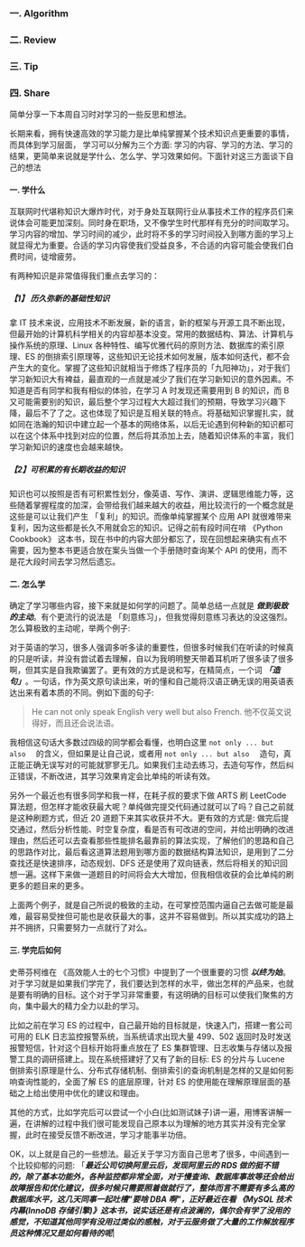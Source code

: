### 一. Algorithm

### 二. Review

### 三. Tip

### 四. Share

简单分享一下本周自习时对学习的一些反思和想法。

长期来看，拥有快速高效的学习能力是比单纯掌握某个技术知识点更重要的事情，而具体到学习层面，
学习可以分解为三个方面: 学习的内容、学习的方法、学习的结果，更简单来说就是学什么、怎么学、学习效果如何。下面针对这三方面谈下自己的想法

#### 一. 学什么

互联网时代堪称知识大爆炸时代，对于身处互联网行业从事技术工作的程序员们来说体会可能更加深刻。同时身在职场，又不像学生时代那样有充分的时间取学习。学习内容的增加、学习时间的减少，此时将不多的学习时间投入到哪方面的学习上就显得尤为重要。合适的学习内容使我们受益良多，不合适的内容可能会使我们白费时间，徒增疲劳。

有两种知识是非常值得我们重点去学习的：

##### 【1】 历久弥新的基础性知识

拿 IT 技术来说，应用技术不断发展，新的语言，新的框架与开源工具不断出现，但最开始的计算机科学相关的内容却基本没变。常用的数据结构、算法、计算机与操作系统的原理、Linux 各种特性、编写优雅代码的原则方法、数据库的索引原理、ES 的倒排索引原理等，这些知识无论技术如何发展，版本如何迭代，都不会产生大的变化。掌握了这些知识就相当于修炼了程序员的「九阳神功」，对于我们学习新知识大有裨益，最直观的一点就是减少了我们在学习新知识的意外因素。不知道是否有同学和我有相似的体验，在学习 A 时发现还需要用到 B 的知识，而 B 又可能需要别的知识，最后整个学习过程大大超过我们的预期，导致学习兴趣下降，最后不了了之。这也体现了知识是互相关联的特点。将基础知识掌握扎实，就如同在浩瀚的知识中建立起一个基本的网络体系，以后无论遇到何种新的知识都可以在这个体系中找到对应的位置，然后将其添加上去，随着知识体系的丰富，我们学习新知识的速度也会越来越快。

##### 【2】可积累的有长期收益的知识

知识也可以按照是否有可积累性划分，像英语、写作、演讲、逻辑思维能力等，这些随着掌握程度的加深，会带给我们越来越大的收益，用比较流行的一个概念就是这些是可以让我们产生 「复利」的知识。而像单纯掌握某个 应用 API 就很难带来复利，因为这些都是长久不用就会忘的知识。记得之前有段时间在啃 《Python Cookbook》 这本书，现在书中的内容大部分都忘了，现在回想起来确实有点不需要，因为整本书更适合放在案头当做一个手册随时查询某个 API 的使用，而不是花大段时间去学习然后遗忘。

#### 二. 怎么学

确定了学习哪些内容，接下来就是如何学的问题了。简单总结一点就是 ***做到极致的主动***。有个更流行的说法是 「刻意练习」，但我觉得刻意练习表达的没这强烈。怎么算极致的主动呢，举两个例子:

对于英语的学习，很多人强调多听多读的重要性，但很多时候我们在听读的时候真的只是听读，并没有尝试着去理解，自以为我明明整天带着耳机听了很多读了很多啊，但其实是自我欺骗罢了。更有效的方式是说和写，在精简点，一个词 ***「造句」***。一句话，作为英文原句读出来，听的懂和自己能将汉语正确无误的用英语表达出来有着本质的不同。例如下面的句子:

> He can not only speak English very well but also French.
> 他不仅英文说得好，而且还会说法语。

我相信这句话大多数过四级的同学都会看懂，也明白这里 ```not only ... but also  ``` 的含义，但如果是让自己说，或者用 ```not only ... but also  ``` 造句，真正能正确无误写对的可能就寥寥无几。如果我们主动去练习，去造句写作，然后纠正错误，不断改进，其学习效果肯定会比单纯的听读有效。

另外一个最近也有很多同学和我一样，在耗子叔的要求下做 ARTS 刷 LeetCode 算法题，但怎样才能收获最大呢？单纯做完提交代码通过就可以了吗？自己之前就是这种刷题方式，但近 20 道题下来其实收获并不大。更有效的方式是: 做完后提交通过，然后分析性能、时空复杂度，看是否有可改进的空间，并给出明确的改进理由，然后还可以去查看那些性能排名最靠前的算法实现，了解他们的思路和自己的思路作对比，最后看这道算法题用到哪方面的数据结构算法知识，是用到了二分查找还是快速排序，动态规划、DFS 还是使用了双向链表，然后将相关的知识回想一遍。这样下来做一道题目的时间将会大大增加，但我相信收获的会比单纯的刷更多的题目来的更多。

上面两个例子，就是自己所说的极致的主动，在可掌控范围内逼自己去做可能是最难，最容易受挫但可能也是收获最大的事，这并不容易做到。所以其实成功的路上并不拥挤，只需要努力一点就行了对么。


#### 三. 学完后如何

史蒂芬柯维在 《高效能人士的七个习惯》中提到了一个很重要的习惯 ***以终为始***。对于学习就是如果我们学完了，我们要达到怎样的水平，做出怎样的产品来，也就是要有明确的目标。这个对于学习非常重要，有这明确的目标可以使我们聚焦的方向，集中最大的精力全力以赴的学习。

比如之前在学习 ES 的过程中，自己最开始的目标就是，快速入门，搭建一套公司可用的 ELK 日志监控报警系统，当系统请求出现大量 499、502 返回时及时发送报警短信，针对这个目标开始将重点放在了 ES 集群管理、日志收集与存储以及报警工具的调研搭建上。现在系统搭建好了又有了新的目标: ES 的分片与 Lucene 倒排索引原理是什么、分布式存储机制、倒排索引的查询机制是怎样的又是如何影响查询性能的，全面了解 ES 的底层原理，针对 ES 的使用能在理解原理层面的基础之上给出使用中优化的建议和理由。

其他的方式，比如学完后可以尝试一个小白(比如测试妹子)讲一遍，用博客讲解一遍，在讲解的过程中我们很可能发现自己原本以为理解的地方其实并没有完全掌握，此时在接受反馈不断改进，学习才能事半功倍。


OK，以上就是自己的一些想法。最近关于学习方面自己思考了很多，中间遇到一个比较抑郁的问题: 「***最近公司切换阿里云后，发现阿里云的 RDS 做的挺不错的，除了基本功能外，各种监控都非常全面，对于慢查询、数据库事故等还会给出故障报告和优化建议，很多时候只需要照着做就行了，整体而言不需要有多么高的数据库水平，这几天同事一起吐槽"要啥 DBA 啊"，正好最近在看 《MySQL 技术内幕(InnoDB 存储引擎)》这本书，说实话还是有点波澜的，偶尔会有学了没用的感觉，不知道其他同学有没用过类似的感触，对于云服务做了大量的工作解放程序员这种情况又是如何看待的呢***|
